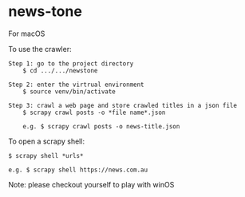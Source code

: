 # news-tone
For macOS 

To use the crawler:

    Step 1: go to the project directory
        $ cd .../.../newstone
        
    Step 2: enter the virtrual environment
        $ source venv/bin/activate
        
    Step 3: crawl a web page and store crawled titles in a json file
        $ scrapy crawl posts -o *file name*.json
        
        e.g. $ scrapy crawl posts -o news-title.json

To open a scrapy shell:

    $ scrapy shell *urls*
    
    e.g. $ scrapy shell https://news.com.au

Note: please checkout yourself to play with winOS

